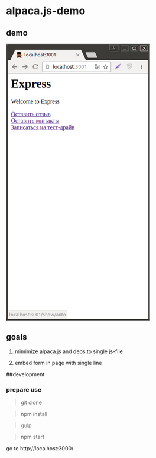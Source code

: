# alpaca.js-demo


## demo

![](images/demo1.gif)


## goals

1. mimimize alpaca.js and deps to single js-file

2. embed form in page with single line





##development

### prepare use

> git clone

> npm install

> gulp

> npm start

go to http://localhost:3000/